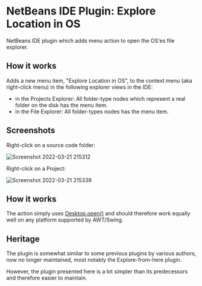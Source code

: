 # NetBeans IDE Plugin: Explore Location in OS

NetBeans IDE plugin which adds menu action to open the OS'es file explorer.

## How it works

Adds a new menu item, "Explore Location in OS", to the context menu (aka right-click menu) in the following explorer views in the IDE:

- in the Projects Explorer: All folder-type nodes which represent a real folder on the disk has the menu item.
- in the File Explorer: All folder-types nodes has the menu item.



## Screenshots

Right-click on a source code folder:

![Screenshot 2022-03-21 215312](https://user-images.githubusercontent.com/32431476/159367361-d085f45f-8788-41f8-868e-5b0269974518.png)


Right-click on a Project:

![Screenshot 2022-03-21 215339](https://user-images.githubusercontent.com/32431476/159367370-67180fd3-251e-485b-bbe1-ed57980b0d89.png)


## How it works

The action simply uses [Desktop.open()](https://docs.oracle.com/en/java/javase/11/docs/api/java.desktop/java/awt/Desktop.html#open(java.io.File)) 
and should therefore work equally well on any platform supported by AWT/Swing.

## Heritage

The plugin is somewhat similar to some previous plugins by various authors, now no longer maintained, most notably the Explore-from-here plugin.

However, the plugin presented here is a lot simpler than its predecessors and therefore easier to maintain.

